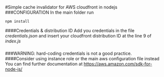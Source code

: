 #Simple cache invalidator for AWS cloudfront in nodejs
###CONFIGURATION
In the main folder run

	npm install

####Credentials & distribution ID
Add you credentials in the file *credentials.json* and insert your cloudfront distribution ID at the line 9 of *index.js*

###


###WARNING: hard-coding credentials is not a good practice.
####Consider using instance role or the main aws configuration file instead
You can find further documentation at https://aws.amazon.com/sdk-for-node-js/



